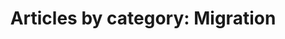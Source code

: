 ---
layout: blog_by_category
title: 'Articles by category: Migration'
category: migration
permalink: "/blog/category/migration/"
image: /assets/img/banner/welcome.png
tagline: "<br>Our Blog"
---